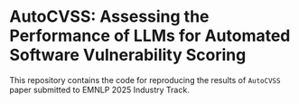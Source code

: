 # AutoCVSS: Assessing the Performance of LLMs for Automated Software Vulnerability Scoring

This repository contains the code for reproducing the results of `AutoCVSS` paper submitted to EMNLP 2025 Industry Track.
